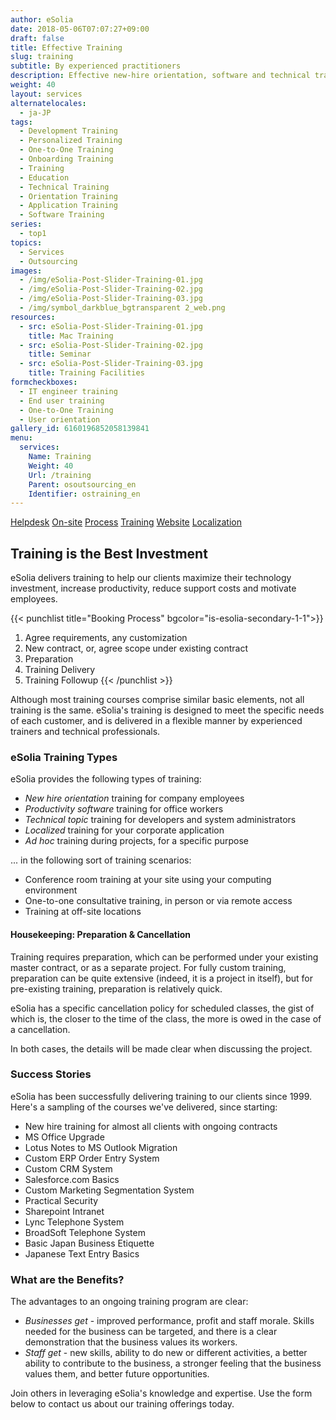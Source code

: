 ```yaml
---
author: eSolia
date: 2018-05-06T07:07:27+09:00
draft: false
title: Effective Training
slug: training
subtitle: By experienced practitioners
description: Effective new-hire orientation, software and technical training. Training course development and delivery. - from eSolia Inc.
weight: 40
layout: services
alternatelocales:
  - ja-JP
tags:
  - Development Training
  - Personalized Training
  - One-to-One Training
  - Onboarding Training
  - Training
  - Education
  - Technical Training
  - Orientation Training
  - Application Training
  - Software Training
series:
  - top1
topics:
  - Services
  - Outsourcing
images:
  - /img/eSolia-Post-Slider-Training-01.jpg
  - /img/eSolia-Post-Slider-Training-02.jpg
  - /img/eSolia-Post-Slider-Training-03.jpg
  - /img/symbol_darkblue_bgtransparent 2_web.png
resources:
  - src: eSolia-Post-Slider-Training-01.jpg
    title: Mac Training
  - src: eSolia-Post-Slider-Training-02.jpg
    title: Seminar
  - src: eSolia-Post-Slider-Training-03.jpg
    title: Training Facilities
formcheckboxes:
  - IT engineer training
  - End user training
  - One-to-One Training
  - User orientation
gallery_id: 6160196852058139841
menu:
  services:
    Name: Training
    Weight: 40
    Url: /training
    Parent: osoutsourcing_en
    Identifier: ostraining_en
---
```


<div class="buttons has-addons is-hidden-tablet">
  <a class="button" href="/outsourcing"><span class="icon"><i class="fas fa-anchor"></i></span></a>
  <a class="button" href="/helpdesk">Helpdesk</a>
  <a class="button" href="/on-site">On-site</a>
  <a class="button" href="/process">Process</a>
  <a class="button is-active" href="/training">Training</a>
  <a class="button" href="/website-design">Website</a>
  <a class="button" href="/localization">Localization</a>
</div>

## Training is the Best Investment

eSolia delivers training to help our clients maximize their technology investment, increase productivity, reduce support costs and motivate employees.

{{< punchlist title="Booking Process" bgcolor="is-esolia-secondary-1-1">}}
1. Agree requirements, any customization
1. New contract, or, agree scope under existing contract
1. Preparation
1. Training Delivery
1. Training Followup
{{< /punchlist >}}

Although most training courses comprise similar basic elements, not all training is the same. eSolia's training is designed to meet the specific needs of each customer, and is delivered in a flexible manner by experienced trainers and technical professionals.

### eSolia Training Types

eSolia provides the following types of training:

* _New hire orientation_ training for company employees
* _Productivity software_ training for office workers
* _Technical topic_ training for developers and system administrators
* _Localized_ training for your corporate application
* _Ad hoc_ training during projects, for a specific purpose

... in the following sort of training scenarios:  

* Conference room training at your site using your computing environment
* One-to-one consultative training, in person or via remote access
* Training at off-site locations

#### Housekeeping: Preparation & Cancellation

Training requires preparation, which can be performed under your existing master contract, or as a separate project. For fully custom training, preparation can be quite extensive (indeed, it is a project in itself), but for pre-existing training, preparation is relatively quick.

eSolia has a specific cancellation policy for scheduled classes, the gist of which is, the closer to the time of the class, the more is owed in the case of a cancellation.

In both cases, the details will be made clear when discussing the project.

### Success Stories

eSolia has been successfully delivering training to our clients since 1999. Here's a sampling of the courses we've delivered, since starting:

* New hire training for almost all clients with ongoing contracts
* MS Office Upgrade
* Lotus Notes to MS Outlook Migration
* Custom ERP Order Entry System
* Custom CRM System
* Salesforce.com Basics
* Custom Marketing Segmentation System
* Practical Security
* Sharepoint Intranet
* Lync Telephone System
* BroadSoft Telephone System
* Basic Japan Business Etiquette
* Japanese Text Entry Basics

### What are the Benefits?

The advantages to an ongoing training program are clear:

* _Businesses get_ - improved performance, profit and staff morale. Skills needed for the business can be targeted, and there is a clear demonstration that the business values its workers.
* _Staff get_ - new skills, ability to do new or different activities, a better ability to contribute to the business, a stronger feeling that the business values them, and better future opportunities.

Join others in leveraging eSolia's knowledge and expertise. Use the form below to contact us about our training offerings today.
